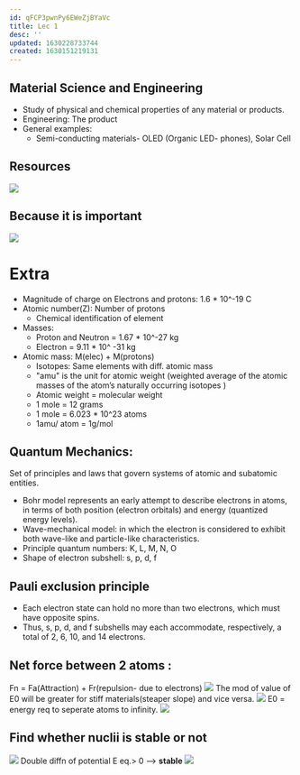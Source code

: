 ```yaml
---
id: qFCP3pwnPy6EWeZjBYaVc
title: Lec 1
desc: ''
updated: 1630228733744
created: 1630151219131
---
```

## Material Science and Engineering
* Study of physical and chemical properties of any material or products.
* Engineering: The product
* General examples:
    * Semi-conducting materials- OLED (Organic LED- phones), Solar Cell

## Resources
![](/assets/images/![](/assets/images/2021-08-28-18-31-20.png).png)

## Because it is important
![](/assets/images/2021-08-28-18-34-29.png)

# Extra

* Magnitude of charge on Electrons and protons: 1.6 * 10^-19 C
* Atomic number(Z): Number of protons
    * Chemical identification of element
* Masses:
    * Proton and Neutron = 1.67 * 10^-27 kg
    * Electron = 9.11 * 10^ -31 kg
* Atomic mass: M(elec) + M(protons)
    * Isotopes: Same elements with diff. atomic mass
    * "amu" is the unit for atomic weight (weighted average of the atomic masses of the atom’s naturally occurring isotopes
    )
    * Atomic weight = molecular weight
    * 1 mole = 12 grams
    * 1 mole = 6.023 * 10^23 atoms
    * 1amu/ atom = 1g/mol
## Quantum Mechanics: 
Set of principles and laws that
govern systems of atomic and subatomic entities.

*  Bohr model represents an early attempt to describe electrons in
atoms, in terms of both position (electron orbitals) and energy (quantized energy
levels).
* Wave-mechanical model: in which the electron is
considered to exhibit both wave-like and particle-like characteristics.
* Principle quantum numbers: K, L, M, N, O
* Shape of electron subshell: s, p, d, f

## Pauli exclusion principle
* Each electron state can hold no more than two
electrons, which must have opposite spins. 
* Thus, s, p, d, and f subshells may each accommodate, respectively, a total of 2, 6, 10, and 14 electrons.
## Net force between 2 atoms :
Fn = Fa(Attraction) + Fr(repulsion- due to electrons)
![](/assets/images/2021-08-29-00-05-31.png)
The mod of value of E0 will be greater for stiff materials(steaper slope) and vice versa.
![](/assets/images/2021-08-29-10-52-56.png)
E0 = energy req to seperate atoms to infinity.
![](/assets/images/2021-08-29-14-48-40.png)
## Find whether nuclii is stable or not
![](/assets/images/2021-08-29-10-57-47.png)
Double diffn of potential E eq.> 0  -->  **stable**
![](/assets/images/2021-08-29-14-40-14.png)     
